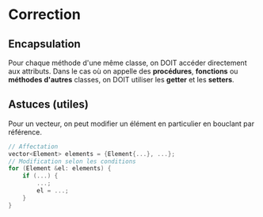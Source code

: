 # Correction

## Encapsulation

Pour chaque méthode d'une même classe, on DOIT accéder directement aux attributs.
Dans le cas où on appelle des __procédures__, __fonctions__ ou __méthodes d'autres__ classes, on DOIT utiliser les __getter__ et les __setters__.

## Astuces (utiles)

Pour un vecteur, on peut modifier un élément en particulier en bouclant par référence.

```C++
// Affectation
vector<Element> elements = {Element{...}, ...};
// Modification selon les conditions
for (Element &el: elements) {
    if (...) {
        ...;
        el = ...;
    }
}
```